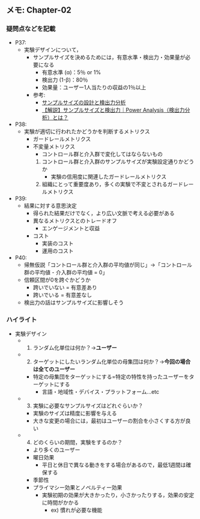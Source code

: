 ## メモ: Chapter-02
### 疑問点などを記載
- P37:
    - 実験デザインについて，
        - サンプルサイズを決めるためには，有意水準・検出力・効果量が必要になる
            - 有意水準 (α)：5％ or 1%
            - 検出力 (1-β)：80％
            - 効果量：ユーザー1人当たりの収益の1％以上
        - 参考:
            - [サンプルサイズの設計と検出力分析](https://bellcurve.jp/statistics/course/12769.html)
            - [【解説】サンプルサイズと検出力｜Power Analysis（検出力分析）とは？](https://evineko.com/stats/power-analysis/)
- P38:
    - 実験が適切に行われたかどうかを判断するメトリクス
        - ガードレールメトリクス
        - 不変量メトリクス
            - コントロール群と介入群で変化してはならないもの
            1. コントロール群と介入群のサンプルサイズが実験設定通りかどうか
                - 実験の信用度に関連したガードレールメトリクス
            2. 組織にとって重要度あり，多くの実験で不変とされるガードレールメトリクス
- P39:
    - 結果に対する意思決定
        - 得られた結果だけでなく，より広い文脈で考える必要がある
        - 異なるメトリクスとのトレードオフ
            - エンゲージメントと収益
        - コスト
            - 実装のコスト
            - 運用のコスト
- P40:
    - 帰無仮説「コントロール群と介入群の平均値が同じ」→「コントロール群の平均値 - 介入群の平均値 = 0」
    - 信頼区間が0を跨ぐかどうか
        - 跨いでいない = 有意差あり
        - 跨いでいる = 有意差なし
    - 検出力の話はサンプルサイズに影響しそう

### ハイライト
- 実験デザイン
    - 1. ランダム化単位は何か？→**ユーザー**
    - 2. ターゲットにしたいランダム化単位の母集団は何か？→**今回の場合は全てのユーザー**
        - 特定の母集団をターゲットにする=特定の特性を持ったユーザーをターゲットにする
            - 言語・地域性・デバイス・プラットフォーム...etc
    - 3. 実験に必要なサンプルサイズはどれぐらいか？
        - 実験のサイズは精度に影響を与える
        - 大きな変更の場合には，最初はユーザーの割合を小さくする方が良い
    - 4. どのくらいの期間，実験をするのか？
        - より多くのユーザー
        - 曜日効果
            - 平日と休日で異なる動きをする場合があるので，最低1週間は確保する
        - 季節性
        - プライマシー効果とノベルティー効果
            - 実験初期の効果が大きかったり，小さかったりする，効果の安定に時間がかかる
                - ex) 慣れが必要な機能